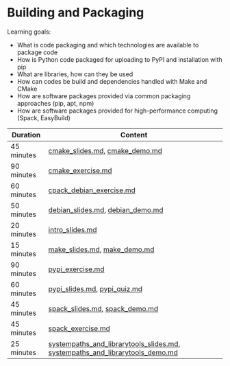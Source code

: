 # Building and Packaging

Learning goals:

- What is code packaging and which technologies are available to package code
- How is Python code packaged for uploading to PyPI and installation with pip
- What are libraries, how can they be used
- How can codes be build and dependencies handled with Make and CMake
- How are software packages provided via common packaging approaches (pip, apt, npm)
- How are software packages provided for high-performance computing (Spack, EasyBuild)

| Duration | Content |
| --- | --- |
| 45 minutes | [cmake_slides.md](https://github.com/Simulation-Software-Engineering/Lecture-Material/blob/main/03_building-and-packaging/cmake_slides.md), [cmake_demo.md](https://github.com/Simulation-Software-Engineering/Lecture-Material/blob/main/03_building-and-packaging/cmake_demo.md) |
| 90 minutes | [cmake_exercise.md](https://github.com/Simulation-Software-Engineering/Lecture-Material/blob/main/03_building-and-packaging/cmake_exercise.md) |
| 60 minutes | [cpack_debian_exercise.md](https://github.com/Simulation-Software-Engineering/Lecture-Material/blob/main/03_building-and-packaging/cpack_debian_exercise.md) |
| 50 minutes | [debian_slides.md](https://github.com/Simulation-Software-Engineering/Lecture-Material/blob/main/03_building-and-packaging/debian_slides.md), [debian_demo.md](https://github.com/Simulation-Software-Engineering/Lecture-Material/blob/main/03_building-and-packaging/debian_demo.md) |
| 20 minutes | [intro_slides.md](https://github.com/Simulation-Software-Engineering/Lecture-Material/blob/main/03_building-and-packaging/intro_slides.md) |
| 15 minutes | [make_slides.md](https://github.com/Simulation-Software-Engineering/Lecture-Material/blob/main/03_building-and-packaging/make_slides.md), [make_demo.md](https://github.com/Simulation-Software-Engineering/Lecture-Material/blob/main/03_building-and-packaging/make_demo.md) |
| 90 minutes | [pypi_exercise.md](https://github.com/Simulation-Software-Engineering/Lecture-Material/blob/main/03_building-and-packaging/pypi_exercise.md) |
| 60 minutes | [pypi_slides.md](https://github.com/Simulation-Software-Engineering/Lecture-Material/blob/main/03_building-and-packaging/pypi_slides.md), [pypi_quiz.md](https://github.com/Simulation-Software-Engineering/Lecture-Material/blob/main/03_building-and-packaging/pypi_quiz.md) |
| 45 minutes | [spack_slides.md](https://github.com/Simulation-Software-Engineering/Lecture-Material/blob/main/03_building-and-packaging/spack_slides.md), [spack_demo.md](https://github.com/Simulation-Software-Engineering/Lecture-Material/blob/main/03_building-and-packaging/spack_demo.md) |
| 45 minutes | [spack_exercise.md](https://github.com/Simulation-Software-Engineering/Lecture-Material/blob/main/03_building-and-packaging/spack_exercise.md) |
| 25 minutes | [systempaths_and_librarytools_slides.md](https://github.com/Simulation-Software-Engineering/Lecture-Material/blob/main/03_building-and-packaging/systempaths_and_librarytools_slides.md), [systempaths_and_librarytools_demo.md](https://github.com/Simulation-Software-Engineering/Lecture-Material/blob/main/03_building-and-packaging/systempaths_and_librarytools_demo.md) |
